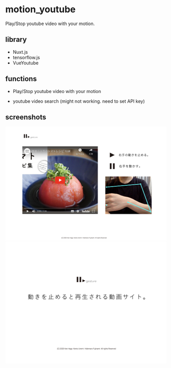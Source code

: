 # motion_youtube

Play/Stop youtube video with your motion.

## library
- Nuxt.js
- tensorflow.js
- VueYoutube

## functions 
- Play/Stop youtube video with your motion

- youtube video search (might not working. need to set API key)

## screenshots
![ui1](static/ui1.png)
![ui2](static/ui2.png)